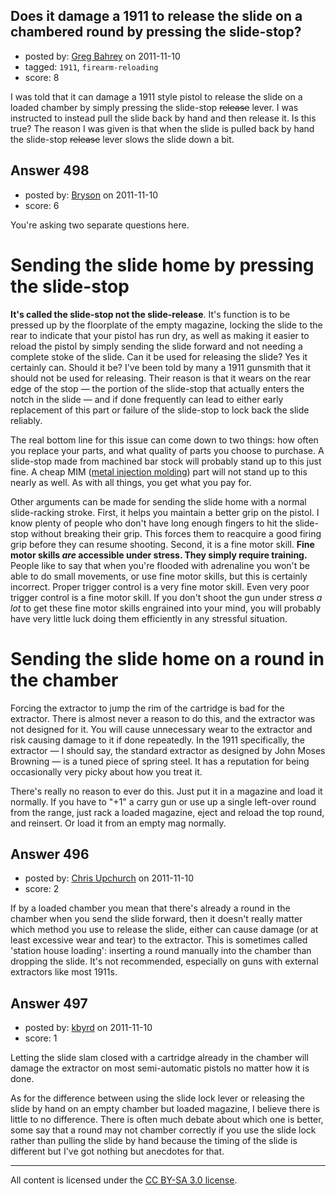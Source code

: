 ## Does it damage a 1911 to release the slide on a chambered round by pressing the slide-stop?

- posted by: [Greg Bahrey](https://stackexchange.com/users/-1/187-greg-bahrey) on 2011-11-10
- tagged: `1911`, `firearm-reloading`
- score: 8

<p>I was told that it can damage a 1911 style pistol to release the slide on a loaded chamber by simply pressing the slide-stop <strike>release</strike> lever. I was instructed to instead pull the slide back by hand and then release it. Is this true? The reason I was given is that when the slide is pulled back by hand the slide-stop <strike>release</strike> lever slows the slide down a bit.</p>



## Answer 498

- posted by: [Bryson](https://stackexchange.com/users/-1/32-bryson) on 2011-11-10
- score: 6

<p>You're asking two separate questions here.</p>

<h1>Sending the slide home by pressing the slide-stop</h1>

<p><strong>It's called the slide-stop not the slide-release</strong>. It's function is to be pressed up by the floorplate of the empty magazine, locking the slide to the rear to indicate that your pistol has run dry, as well as making it easier to reload the pistol by simply sending the slide forward and not needing a complete stoke of the slide. Can it be used for releasing the slide? Yes it certainly can. Should it be? I've been told by many a 1911 gunsmith that it should not be used for releasing. Their reason is that it wears on the rear edge of the stop — the portion of the slide-stop that actually enters the notch in the slide — and if done frequently can lead to either early replacement of this part or failure of the slide-stop to lock back the slide reliably.</p>

<p>The real bottom line for this issue can come down to two things: how often you replace your parts, and what quality of parts you choose to purchase. A slide-stop made from machined bar stock will probably stand up to this just fine. A cheap MIM (<a href="http://en.wikipedia.org/wiki/Metal_injection_molding" rel="nofollow">metal injection molding</a>) part will not stand up to this nearly as well. As with all things, you get what you pay for.</p>

<p>Other arguments can be made for sending the slide home with a normal slide-racking stroke. First, it helps you maintain a better grip on the pistol. I know plenty of people who don't have long enough fingers to hit the slide-stop without breaking their grip. This forces them to reacquire a good firing grip before they can resume shooting. Second, it is a fine motor skill. <strong>Fine motor skills <em>are</em> accessible under stress. They simply require training.</strong> People like to say that when you're flooded with adrenaline you won't be able to do small movements, or use fine motor skills, but this is certainly incorrect. Proper trigger control is a very fine motor skill. Even very poor trigger control is a fine motor skill. If you don't shoot the gun under stress <em>a lot</em> to get these fine motor skills engrained into your mind, you will probably have very little luck doing them efficiently in any stressful situation.</p>

<h1>Sending the slide home on a round in the chamber</h1>

<p>Forcing the extractor to jump the rim of the cartridge is bad for the extractor. There is almost never a reason to do this, and the extractor was not designed for it. You will cause unnecessary wear to the extractor and risk causing damage to it if done repeatedly. In the 1911 specifically, the extractor — I should say, the standard extractor as designed by John Moses Browning — is a tuned piece of spring steel. It has a reputation for being occasionally very picky about how you treat it.</p>

<p>There's really no reason to ever do this. Just put it in a magazine and load it normally. If you have to "+1" a carry gun or use up a single left-over round from the range, just rack a loaded magazine, eject and reload the top round, and reinsert. Or load it from an empty mag normally. </p>



## Answer 496

- posted by: [Chris Upchurch](https://stackexchange.com/users/-1/79-chris-upchurch) on 2011-11-10
- score: 2

<p>If by a loaded chamber you mean that there's already a round in the chamber when you send the slide forward, then it doesn't really matter which method you use to release the slide, either can cause damage (or at least excessive wear and tear) to the extractor.  This is sometimes called 'station house loading': inserting a round manually into the chamber than dropping the slide.  It's not recommended, especially on guns with external extractors like most 1911s.</p>



## Answer 497

- posted by: [kbyrd](https://stackexchange.com/users/-1/37-kbyrd) on 2011-11-10
- score: 1

<p>Letting the slide slam closed with a cartridge already in the chamber will damage the extractor on most semi-automatic pistols no matter how it is done. </p>

<p>As for the difference between using the slide lock lever or releasing the slide by hand on an empty chamber but loaded magazine, I believe there is little to no difference. There is often much debate about which one is better, some say that a round may not chamber correctly if you use the slide lock rather than pulling the slide by hand because the timing of the slide is different but I've got nothing but anecdotes for that.</p>




---

All content is licensed under the [CC BY-SA 3.0 license](https://creativecommons.org/licenses/by-sa/3.0/).
